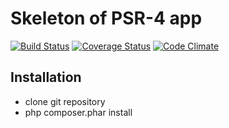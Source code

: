 Skeleton of PSR-4 app
======================

[![Build Status](https://travis-ci.org/vagovszky/skeleton.svg?branch=master)](https://travis-ci.org/vagovszky/skeleton)
[![Coverage Status](https://coveralls.io/repos/github/vagovszky/skeleton/badge.svg?branch=master)](https://coveralls.io/github/vagovszky/skeleton?branch=master)
[![Code Climate](https://codeclimate.com/github/vagovszky/skeleton/badges/gpa.svg)](https://codeclimate.com/github/vagovszky/skeleton)

Installation
-------------

 - clone git repository
 - php composer.phar install